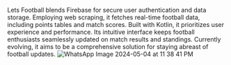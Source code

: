 Lets Football 
blends Firebase for secure user authentication and data storage. Employing web scraping, it fetches real-time football data, including points tables and match scores. Built with Kotlin, it prioritizes user experience and performance. Its intuitive interface keeps football enthusiasts seamlessly updated on match results and standings. Currently evolving, it aims to be a comprehensive solution for staying abreast of football updates.
![WhatsApp Image 2024-05-04 at 11 38 41 PM](https://github.com/AyanHussain2423/Let-s-Football/assets/107791248/7110a69e-fd9c-40b2-bc21-3fe98299c39b)
